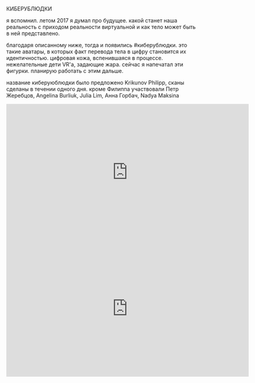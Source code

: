 КИБЕРУБЛЮДКИ

я вспомнил. летом 2017 я думал про будущее.
какой станет наша реальность с приходом реальности виртуальной и как тело может быть в ней представлено.

благодаря описанному ниже, тогда и появились #киберублюдки. это такие аватары, в которых факт перевода тела в цифру становится их идентичностью. цифровая кожа, вспенившаяся в процессе. нежелательные дети VR'а, задающие жара. сейчас я напечатал эти фигурки. планирую работать с этим дальше.

название киберуюблюдки было предложено Krikunov Philipp, сканы сделаны в течении одного дня. кроме Филиппа участвовали Петр Жеребцов, Angelina Burliuk, Julia Lim, Анна Горбач, Nadya Maksina

<iframe src="https://player.vimeo.com/video/226533022" width="640" height="360" frameborder="0" allow="autoplay; fullscreen; picture-in-picture" allowfullscreen></iframe>

<iframe src="https://player.vimeo.com/video/226620499" width="640" height="360" frameborder="0" allow="autoplay; fullscreen; picture-in-picture" allowfullscreen></iframe>
